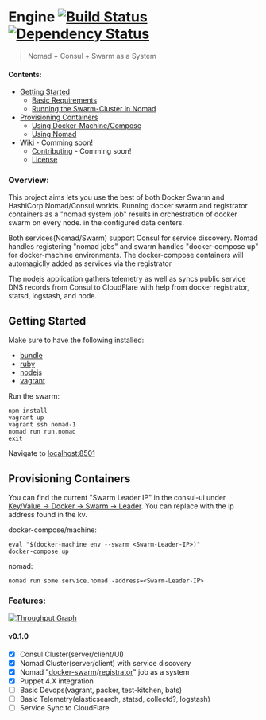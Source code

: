 # Engine [![Build Status](https://travis-ci.org/PhearNet/engine.png)](https://travis-ci.org/PhearNet/engine)[![Dependency Status](https://www.versioneye.com/user/projects/5665f957f376cc002c000fe0/badge.svg?style=flat)](https://www.versioneye.com/user/projects/5665f957f376cc002c000fe0)

> Nomad + Consul + Swarm as a System

#### Contents:
 * [Getting Started](#Getting-Started)
    * [Basic Requirements](#Getting-Started)
    * [Running the Swarm-Cluster in Nomad](#Getting-Started)
 * [Provisioning Containers](#Provisioning-Containers)
    * [Using Docker-Machine/Compose](#Provisioning-Containers)
    * [Using Nomad](#Provisioning-Containers)
 * [Wiki]() - Comming soon!
     * [Contributing](.github/CONTRIBUTING) - Comming soon!
     * [License](./LICENSE)

### Overview:
This project aims lets you use the best of both Docker Swarm and HashiCorp
Nomad/Consul worlds. Running docker swarm and registrator containers as a 
"nomad system job" results in orchestration of docker swarm on every node. 
in the configured data centers. 

Both services(Nomad/Swarm) support Consul for service discovery. Nomad handles 
registering "nomad jobs" and swarm handles "docker-compose up" for docker-machine 
environments. The docker-compose containers will automagiclly added as services via
the registrator

The nodejs application gathers telemetry as well as syncs public service 
DNS records from Consul to CloudFlare with help from docker registrator, 
statsd, logstash, and node.

## Getting Started
Make sure to have the following installed:
 - [bundle]() 
 - [ruby]()
 - [nodejs]()
 - [vagrant]()
 
Run the swarm:
```shell
npm install
vagrant up
vagrant ssh nomad-1
nomad run run.nomad
exit
```
Navigate to [localhost:8501](http://localhost:8501)

## Provisioning Containers
You can find the current "Swarm Leader IP" in the consul-ui
under [Key/Value -> Docker -> Swarm -> Leader](). You can 
replace <Swarm-Leader-IP> with the ip address found in the kv.

docker-compose/machine:
```shell
eval "$(docker-machine env --swarm <Swarm-Leader-IP>)"
docker-compose up
```

nomad:
```shell
nomad run some.service.nomad -address=<Swarm-Leader-IP>
```

### Features:
[![Throughput Graph](https://graphs.waffle.io/PhearNet/engine/throughput.svg)](https://waffle.io/PhearNet/engine/metrics/throughput)
#### v0.1.0
- [X] Consul Cluster(server/client/UI)
- [X] Nomad Cluster(server/client) with service discovery
- [X] Nomad "[docker-swarm]()/[registrator]()" job as a system
- [X] Puppet 4.X integration
- [ ] Basic Devops(vagrant, packer, test-kitchen, bats)
- [ ] Basic Telemetry(elasticsearch, statsd, collectd?, logstash)
- [ ] Service Sync to CloudFlare
